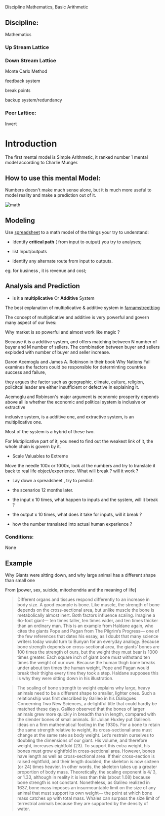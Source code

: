 #
Discipline Mathematics, Basic Arithmetic

## Discipline:

Mathematics

### Up Stream Lattice

### Down Stream Lattice

Monte Carlo Method

feedback system

break points

backup system/redundancy

### Peer Lattice:

Invert

# Introduction

The first mental model is Simple Arithmetic, it ranked number 1 mental model according to Charlie Munger.

## How to use this mental Model:

Numbers doesn't make much sense alone, but it is much more useful to model reality and make a prediction out of it.

![math](https://dl.dropboxusercontent.com/spa/8a95omz6xkznrmw/4g2-vbhh.png)

## Modeling

Use [spreadsheet](https://www.google.com/sheets/about/) to a math model of the things your try to understand:

* Identify **critical path** \( from input to output\) you try to analyses;

* list Input/outputs
* identify any alternate route from input to outputs.

eg. for business , it is revenue and cost;



## Analysis and Prediction

* is it a **multiplicative** Or **Additive** System

The best explanation of multiplicative & additive system in [farnamstreetblog](https://www.farnamstreetblog.com/2016/08/mental-model-multiplicative-systems/)

The concept of multiplicative and additive is very powerful and govern many aspect of our lives:

Why market is so powerful and almost work like magic ?

Because it is a additive system, and offers matching between N number of buyer and M number of sellers. The combination between buyer and sellers exploded with number of buyer and seller increase.


Daron Acemoglu and James A. Robinson in their book Why Nations Fail examines the factors could be responsible for determinting countries success and failure,

they argues the factor such as geographic, climate, culture, religion, policitcal leader are either insufficient or defective in explaining it.

Acemoglu and Robinson's major argument is economic prosperity depends above all is whether the economic and political system is inclusive or extractive

inclusive system, is a additive one, and extractive system, is an multiplicative one.



Most of the system is a hybrid of these two.

For Mutiplicative part of it, you need to find out the weakest link of it, the whole chain is govern by it.

* Scale Valuables to Extreme

Move the needle 100x or 1000x, look at the numbers and try to translate it back to real life object/experience. What will break ? will it work ?

* Lay down a spreadsheet , try to predict:

* the scenarios 12 months later.

* the input x 10 times, what happen to inputs and the system, will it break ?

* the output x 10 times, what does it take for inputs, will it break ?

* how the number translated into actual human experience ?



### Conditions:

None


## Example

Why Giants were sitting down, and why large animal has a different shape than small one

From [power, sex, suicide, mitochondria and the meaning of life]

> Different organs and tissues respond differently to an increase in body size. A good example is bone. Like muscle, the strength of bone depends on the cross-sectional area, but unlike muscle the bone is metabolically almost inert. Both factors influence scaling. Imagine a 6o-foot giant— ten times taller, ten times wider, and ten times thicker than an ordinary man. This is an example from Haldane again, who cites the giants Pope and Pagan from The Pilgrim’s Progress— one of the few references that dates his essay, as I doubt that many science writers today would turn to Bunyan for an everyday analogy. Because bone strength depends on cross-sectional area, the giants’ bones are 100 times the strength of ours, but the weight they must bear is 1000 times greater. Each square inch of giant bone must withstand ten times the weight of our own. Because the human thigh bone breaks under about ten times the human weight, Pope and Pagan would break their thighs every time they took a step. Haldane supposes this is why they were sitting down in his illustration.

> The scaling of bone strength to weight explains why large, heavy animals need to be a different shape to smaller, lighter ones. Such a relationship was first described by Galileo in his Dialogues Concerning Two New Sciences, a delightful title that could hardly be matched these days. Galileo observed that the bones of larger animals grew more quickly in breadth than in length, compared with the slender bones of small animals. Sir Julian Huxley put Galileo’s ideas on a firm mathematical footing in the 1930s. For a bone to retain the same strength relative to weight, its cross-sectional area must change at the same rate as body weight. Let’s restrain ourselves to doubling the dimensions of our giant. His volume, and therefore weight, increases eightfold (23). To support this extra weight, his bones must grow eightfold in cross-sectional area. However, bones have length as well as cross-sectional area. If their cross-section is raised eightfold, and their length doubled, the skeleton is now sixteen (or 24) times heavier. In other words, the skeleton takes up a greater proportion of body mass. Theoretically, the scaling exponent is 4/ 3, or 1.33, although in reality it is less than this (about 1.08) because bone strength is not constant. Nonetheless, as Galileo realized in 1637, bone mass imposes an insurmountable limit on the size of any animal that must support its own weight— the point at which bone mass catches up with total mass. Whales can surpass the size limit of terrestrial animals because they are supported by the density of water.

